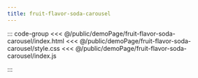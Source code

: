 ```yaml
---
title: fruit-flavor-soda-carousel
---
```


::: code-group
<<< @/public/demoPage/fruit-flavor-soda-carousel/index.html
<<< @/public/demoPage/fruit-flavor-soda-carousel/style.css
<<< @/public/demoPage/fruit-flavor-soda-carousel/index.js

:::